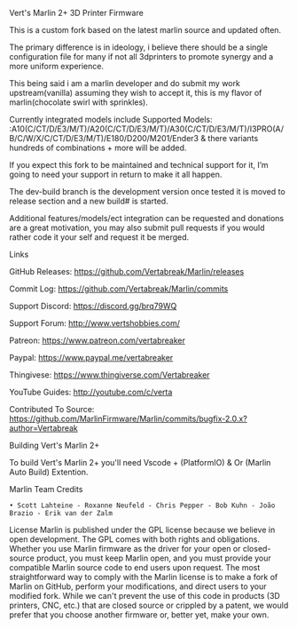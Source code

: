 Vert's Marlin 2+ 3D Printer Firmware

This is a custom fork based on the latest marlin source and updated often.

The primary difference is in ideology, i believe there should be a single configuration file for many if not all 3dprinters 
to promote synergy and a more uniform experience.

This being said i am a marlin developer and do submit my work upstream(vanilla) assuming they wish to accept it, this is my flavor of marlin(chocolate swirl with sprinkles).

Currently integrated models include Supported Models: :A10(C/CT/D/E3/M/T)/A20(C/CT/D/E3/M/T)/A30(C/CT/D/E3/M/T)/I3PRO(A/B/C/W/X/C/CT/D/E3/M/T)/E180/D200/M201/Ender3 & there variants hundreds of combinations + more will be added.

If you expect this fork to be maintained and technical support for it, I’m going to need your support in return to make it all happen.

The dev-build branch is the development version once tested it is moved to release section and a new build# is started.

Additional features/models/ect integration can be requested and donations are a great motivation, you may also submit pull requests if you would rather code it your self and request it be merged.

Links

GitHub Releases: https://github.com/Vertabreak/Marlin/releases

Commit Log: https://github.com/Vertabreak/Marlin/commits

Support Discord: https://discord.gg/brq79WQ

Support Forum: http://www.vertshobbies.com/

Patreon: https://www.patreon.com/vertabreaker

Paypal: https://www.paypal.me/vertabreaker

Thingivese: https://www.thingiverse.com/Vertabreaker

YouTube Guides: http://youtube.com/c/verta

Contributed To Source: https://github.com/MarlinFirmware/Marlin/commits/bugfix-2.0.x?author=Vertabreak

Building Vert's Marlin 2+

To build Vert's Marlin 2+ you'll need Vscode + (PlatformIO) & Or (Marlin Auto Build) Extention.

Marlin Team Credits

    • Scott Lahteine - Roxanne Neufeld - Chris Pepper - Bob Kuhn - João Brazio - Erik van der Zalm 
    
License
Marlin is published under the GPL license because we believe in open development. The GPL comes with both rights and obligations. Whether you use Marlin firmware as the driver for your open or closed-source product, you must keep Marlin open, and you must provide your compatible Marlin source code to end users upon request. The most straightforward way to comply with the Marlin license is to make a fork of Marlin on GitHub, perform your modifications, and direct users to your modified fork. While we can't prevent the use of this code in products (3D printers, CNC, etc.) that are closed source or crippled by a patent, we would prefer that you choose another firmware or, better yet, make your own.
